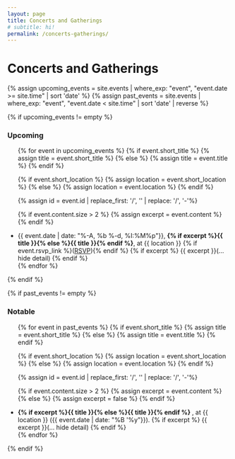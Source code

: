 ```yaml
---
layout: page
title: Concerts and Gatherings
# subtitle: hi!
permalink: /concerts-gatherings/
---
```


Concerts and Gatherings
=======================

{% assign upcoming_events = site.events | where_exp: "event", "event.date >= site.time" | sort 'date' %}
{% assign past_events = site.events | where_exp: "event", "event.date < site.time" | sort 'date' | reverse %}

{% if upcoming_events != empty %}
### Upcoming
<ul>
{% for event in upcoming_events %}
  {% if event.short_title %}
    {% assign title = event.short_title %}
  {% else %}
    {% assign title = event.title %}
  {% endif %}

  {% if event.short_location %}
    {% assign location = event.short_location %}
  {% else %}
    {% assign location = event.location %}
  {% endif %}

  {% assign id = event.id | replace_first: '/', '' | replace: '/', '-'%}

  {% if event.content.size > 2 %}
    {% assign excerpt = event.content %}
  {% endif %}

  <li>
    <span class="calendar_tile">{{ event.date | date: "%-A, %b %-d, %I:%M%p"}}, </span>
    <b>{% if excerpt %}<a onclick='toggle_block("{{ id }}")'>{{ title }}</a>{% else %}{{ title }}{% endif %}</b>, at {{ location }}
    {% if event.rsvp_link %}(<a href="{{ event.rsvp_link }}">RSVP</a>){% endif %}
    {% if excerpt %}
      <span class="event-detail hidden" id="{{ id }}">{{ excerpt }}<a onclick='toggle_block("{{ id }}")'>(... hide detail)</a></span>
    {% endif %}
  </li>
{% endfor %}
</ul>
{% endif %}


{% if past_events != empty %}
### Notable
<ul>
{% for event in past_events %}
  {% if event.short_title %}
    {% assign title = event.short_title %}
  {% else %}
    {% assign title = event.title %}
  {% endif %}

  {% if event.short_location %}
    {% assign location = event.short_location %}
  {% else %}
    {% assign location = event.location %}
  {% endif %}

  {% assign id = event.id | replace_first: '/', '' | replace: '/', '-'%}

  {% if event.content.size > 2 %}
    {% assign excerpt = event.content %}
  {% else %}
    {% assign excerpt = false %}
  {% endif %}

  <li>
    <b>
      {% if excerpt %}<a onclick='toggle_block("{{ id }}")'>{{ title }}</a>{% else %}{{ title }}{% endif %}
    </b>
    , at {{ location }}
    ({{ event.date | date: "%B '%y"}}).
    {% if excerpt %}
      <span class="event-detail hidden" id="{{ id }}">{{ excerpt }}<a onclick='toggle_block("{{ id }}")'>(... hide detail)</a></span>
    {% endif %}
  </li>
{% endfor %}
</ul>
{% endif %}

<script>
  function toggle_block(id) {
  	var text = document.getElementById(id);
    if (text.classList.contains("hidden")) {
      text.classList.remove("hidden");
    } else {
      text.classList.add("hidden");
    }
  }
</script>
